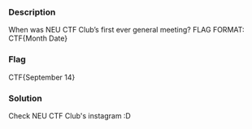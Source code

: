 ### Description
When was NEU CTF Club’s first ever general meeting? FLAG FORMAT: CTF{Month Date}

### Flag
CTF{September 14}

### Solution
Check NEU CTF Club's instagram :D
